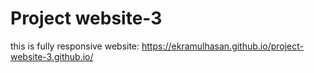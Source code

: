 # Project website-3
this is fully responsive website: 
https://ekramulhasan.github.io/project-website-3.github.io/
